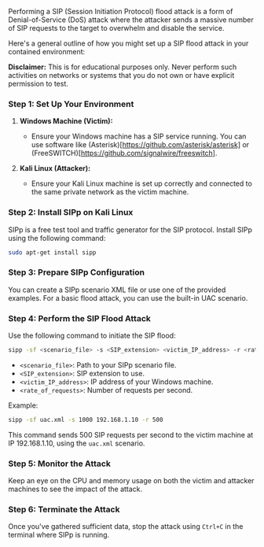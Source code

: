 Performing a SIP (Session Initiation Protocol) flood attack is a form of Denial-of-Service (DoS) attack where the attacker sends a massive number of SIP requests to the target to overwhelm and disable the service.

Here's a general outline of how you might set up a SIP flood attack in your contained environment:

**Disclaimer:** This is for educational purposes only. Never perform such activities on networks or systems that you do not own or have explicit permission to test.

### Step 1: Set Up Your Environment
1. **Windows Machine (Victim):**
   - Ensure your Windows machine has a SIP service running. You can use software like (Asterisk)[https://github.com/asterisk/asterisk] or (FreeSWITCH)[https://github.com/signalwire/freeswitch].

2. **Kali Linux (Attacker):**
   - Ensure your Kali Linux machine is set up correctly and connected to the same private network as the victim machine.

### Step 2: Install SIPp on Kali Linux
SIPp is a free test tool and traffic generator for the SIP protocol. Install SIPp using the following command:
```bash
sudo apt-get install sipp
```

### Step 3: Prepare SIPp Configuration
You can create a SIPp scenario XML file or use one of the provided examples. For a basic flood attack, you can use the built-in UAC scenario.

### Step 4: Perform the SIP Flood Attack
Use the following command to initiate the SIP flood:
```bash
sipp -sf <scenario_file> -s <SIP_extension> <victim_IP_address> -r <rate_of_requests>
```
- `<scenario_file>`: Path to your SIPp scenario file.
- `<SIP_extension>`: SIP extension to use.
- `<victim_IP_address>`: IP address of your Windows machine.
- `<rate_of_requests>`: Number of requests per second.

Example:
```bash
sipp -sf uac.xml -s 1000 192.168.1.10 -r 500
```
This command sends 500 SIP requests per second to the victim machine at IP 192.168.1.10, using the `uac.xml` scenario.

### Step 5: Monitor the Attack
Keep an eye on the CPU and memory usage on both the victim and attacker machines to see the impact of the attack.

### Step 6: Terminate the Attack
Once you've gathered sufficient data, stop the attack using `Ctrl+C` in the terminal where SIPp is running.

